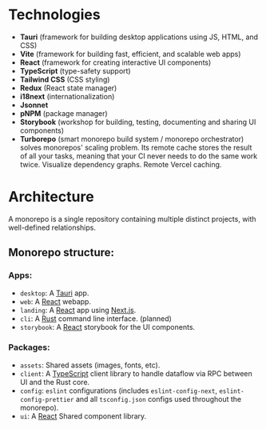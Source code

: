# Technologies

- **Tauri** (framework for building desktop applications using JS, HTML, and CSS)
- **Vite** (framework for building fast, efficient, and scalable web apps)
- **React** (framework for creating interactive UI components)
- **TypeScript** (type-safety support)
- **Tailwind CSS** (CSS styling)
- **Redux** (React state manager)
- **i18next** (internationalization)
- **Jsonnet**
- **pNPM** (package manager)
- **Storybook** (workshop for building, testing, documenting and sharing UI components)
- **Turborepo** (smart monorepo build system / monorepo orchestrator) solves monorepos' scaling problem. Its remote cache stores the result of all your tasks, meaning that your CI never needs to do the same work twice. Visualize dependency graphs. Remote Vercel caching.


# Architecture
A monorepo is a single repository containing multiple distinct projects, with well-defined relationships.
## Monorepo structure:

### Apps:
- `desktop`: A [Tauri](https://tauri.app) app.
- `web`: A [React](https://reactjs.org) webapp.
- `landing`: A [React](https://reactjs.org) app using [Next.js](https://nextjs.org).
- `cli`: A [Rust](https://www.rust-lang.org) command line interface. (planned)
- `storybook`: A [React](https://reactjs.org) storybook for the UI components.


### Packages:
- `assets`: Shared assets (images, fonts, etc).
- `client`: A [TypeScript](https://www.typescriptlang.org/) client library to handle dataflow via RPC between UI and the Rust core.
- `config`: `eslint` configurations (includes `eslint-config-next`, `eslint-config-prettier` and all `tsconfig.json` configs used throughout the monorepo).
- `ui`: A [React](https://reactjs.org) Shared component library.



